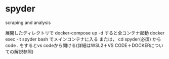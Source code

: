 # spyder
scraping and analysis

展開したディレクトリで
docker-compose up -d
すると全コンテナ起動
docker exec -it spyder bash
でメインコンテナに入る
または，
cd spyder(必須)
からcode .
をするとvs codeから開ける(詳細はWSL2＋VS CODE＋DOCKERについての解説参照)

